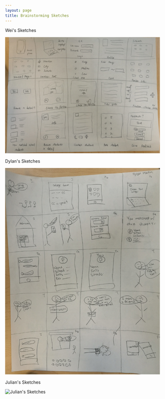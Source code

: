 ```yaml
---
layout: page
title: Brainstorming Sketches
---
```

Wei's Sketches

![Wei's Sketches](/img/brain2.png)





Dylan's Sketches

![Dylan's Sketches](/img/brain1.png)





Julian's Sketches

![Julian's Sketches](/img/brain3.png)
